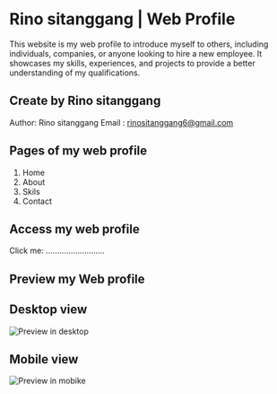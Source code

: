 # Rino sitanggang | Web Profile
This website is my web profile to introduce myself to others, including individuals, companies, or anyone looking to hire a new employee. It showcases my skills, experiences, and projects to provide a better understanding of my qualifications.

## Create by Rino sitanggang
Author: Rino sitanggang
Email : rinositanggang6@gmail.com

## Pages of my web profile
1. Home 
2. About
3. Skils
4. Contact

## Access my web profile
Click me: ..........................

## Preview my Web profile

## Desktop view
![Preview in desktop](img/landingPage.png)

## Mobile view
![Preview in mobike](img/phone.png)
